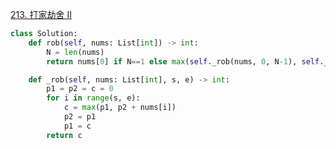 [213. 打家劫舍 II](https://leetcode-cn.com/problems/house-robber-ii/)

```python
class Solution:
    def rob(self, nums: List[int]) -> int:
        N = len(nums)
        return nums[0] if N==1 else max(self._rob(nums, 0, N-1), self._rob(nums, 1, N))

    def _rob(self, nums: List[int], s, e) -> int:
        p1 = p2 = c = 0
        for i in range(s, e):
            c = max(p1, p2 + nums[i])
            p2 = p1
            p1 = c
        return c
```